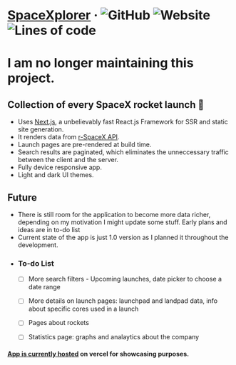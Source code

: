 # [SpaceXplorer](https://space-xplorer.vercel.app)  &middot; ![GitHub](https://img.shields.io/github/license/pavles6/SpaceXplorer) ![Website](https://img.shields.io/website?url=https%3A%2F%2Fspace-xplorer.vercel.app%2F) ![Lines of code](https://img.shields.io/tokei/lines/github/pavles6/SpaceXplorer)

# I am no longer maintaining this project.

## Collection of every SpaceX rocket launch 🚀
- Uses [Next.js](https://github.com/vercel/next.js), a unbelievably fast React.js Framework for SSR and static site generation.
- It renders data from [r-SpaceX API](https://github.com/r-spacex/SpaceX-API).
- Launch pages are pre-rendered at build time.
- Search results are paginated, which eliminates the unneccessary traffic between the client and the server.
- Fully device responsive app.
- Light and dark UI themes.

## Future
- There is still room for the application to become more data richer, depending on my motivation I might update some stuff. Early plans and ideas are in to-do list
- Current state of the app is just 1.0 version as I planned it throughout the development.
- ### To-do List
  - [ ] More search filters - Upcoming launches, date picker to choose a date range
  - [ ] More details on launch pages: launchpad and landpad data, info about specific cores used in a launch
  - [ ] Pages about rockets
  - [ ] Statistics page: graphs and analaytics about the company


#### [App is currently hosted](https://space-xplorer.vercel.app) on vercel for showcasing purposes.

